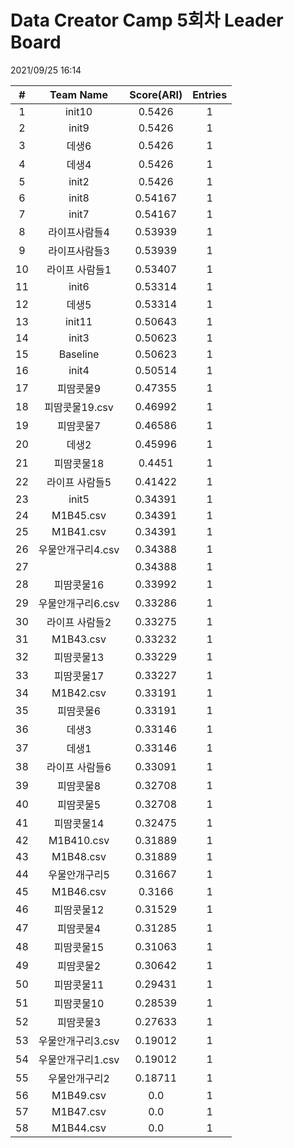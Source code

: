 # Data Creator Camp 5회차 Leader Board
2021/09/25 16:14

|#|Team Name|Score(ARI)|Entries|  
|:---:|:---:|:---:|:---:|  
|1|init10|0.5426|1|  
|2|init9|0.5426|1|  
|3|데생6|0.5426|1|  
|4|데생4|0.5426|1|  
|5|init2|0.5426|1|  
|6|init8|0.54167|1|  
|7|init7|0.54167|1|  
|8|라이프사람들4|0.53939|1|  
|9|라이프사람들3|0.53939|1|  
|10|라이프 사람들1|0.53407|1|  
|11|init6|0.53314|1|  
|12|데생5|0.53314|1|  
|13|init11|0.50643|1|  
|14|init3|0.50623|1|  
|15|Baseline|0.50623|1|  
|16|init4|0.50514|1|  
|17|피땀콧물9|0.47355|1|  
|18|피땀콧물19.csv|0.46992|1|  
|19|피땀콧물7|0.46586|1|  
|20|데생2|0.45996|1|  
|21|피땀콧물18|0.4451|1|  
|22|라이프 사람들5|0.41422|1|  
|23|init5|0.34391|1|  
|24|M1B45.csv|0.34391|1|  
|25|M1B41.csv|0.34391|1|  
|26|우물안개구리4.csv|0.34388|1|  
|27||0.34388|1|  
|28|피땀콧물16|0.33992|1|  
|29|우물안개구리6.csv|0.33286|1|  
|30|라이프 사람들2|0.33275|1|  
|31|M1B43.csv|0.33232|1|  
|32|피땀콧물13|0.33229|1|  
|33|피땀콧물17|0.33227|1|  
|34|M1B42.csv|0.33191|1|  
|35|피땀콧물6|0.33191|1|  
|36|데생3|0.33146|1|  
|37|데생1|0.33146|1|  
|38|라이프 사람들6|0.33091|1|  
|39|피땀콧물8|0.32708|1|  
|40|피땀콧물5|0.32708|1|  
|41|피땀콧물14|0.32475|1|  
|42|M1B410.csv|0.31889|1|  
|43|M1B48.csv|0.31889|1|  
|44|우물안개구리5|0.31667|1|  
|45|M1B46.csv|0.3166|1|  
|46|피땀콧물12|0.31529|1|  
|47|피땀콧물4|0.31285|1|  
|48|피땀콧물15|0.31063|1|  
|49|피땀콧물2|0.30642|1|  
|50|피땀콧물11|0.29431|1|  
|51|피땀콧물10|0.28539|1|  
|52|피땀콧물3|0.27633|1|  
|53|우물안개구리3.csv|0.19012|1|  
|54|우물안개구리1.csv|0.19012|1|  
|55|우물안개구리2|0.18711|1|  
|56|M1B49.csv|0.0|1|  
|57|M1B47.csv|0.0|1|  
|58|M1B44.csv|0.0|1|  
